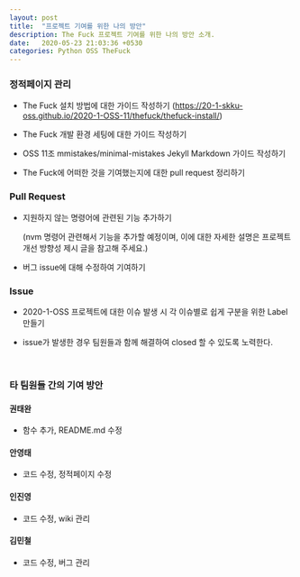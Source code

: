 ```yaml
---
layout: post
title:  "프로젝트 기여를 위한 나의 방안"
description: The Fuck 프로젝트 기여를 위한 나의 방안 소개.
date:   2020-05-23 21:03:36 +0530
categories: Python OSS TheFuck
---
```


### 정적페이지 관리

- The Fuck 설치 방법에 대한 가이드 작성하기 (https://20-1-skku-oss.github.io/2020-1-OSS-11/thefuck/thefuck-install/)

- The Fuck 개발 환경 세팅에 대한 가이드 작성하기 

- OSS 11조 mmistakes/minimal-mistakes Jekyll Markdown 가이드 작성하기

- The Fuck에 어떠한 것을 기여했는지에 대한 pull request 정리하기

### Pull Request

- 지원하지 않는 명령어에 관련된 기능 추가하기 

    (nvm 명령어 관련해서 기능을 추가할 예정이며, 이에 대한 자세한 설명은 프로젝트 개선 방향성 제시 글을 참고해 주세요.)

- 버그 issue에 대해 수정하여 기여하기


### Issue

- 2020-1-OSS 프로젝트에 대한 이슈 발생 시 각 이슈별로 쉽게 구분을 위한 Label 만들기

- issue가 발생한 경우 팀원들과 함께 해결하여 closed 할 수 있도록 노력한다.

&nbsp;&nbsp;&nbsp;&nbsp;

### 타 팀원들 간의 기여 방안

#### 권태완

- 함수 추가, README.md 수정

#### 안영태

- 코드 수정, 정적페이지 수정

#### 인진영
    
- 코드 수정, wiki 관리

#### 김민철

- 코드 수정, 버그 관리

&nbsp;&nbsp;&nbsp;&nbsp;